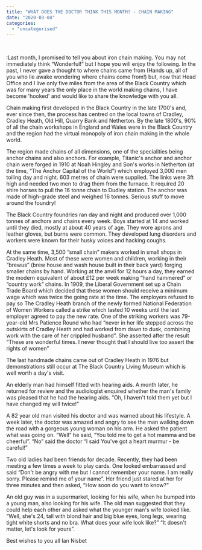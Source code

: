 ```yaml
---
title: "WHAT DOES THE DOCTOR THINK THIS MONTH? - CHAIN MAKING"
date: "2020-03-04"
categories: 
  - "uncategorised"
---
```


 

:Last month, I promised to tell you about iron chain making. You may not immediately think “Wonderful!” but I hope you will enjoy the following. In the past, I never gave a thought to where chains came from (Hands up, all of you who lie awake wondering where chains come from!) but, now that Head Office and I live only five miles from the area of the Black Country which was for many years the only place in the world making chains, I have become 'hooked' and would like to share the knowledge with you all.

Chain making first developed in the Black Country in the late 1700's and, ever since then, the process has centred on the local towns of Cradley, Cradley Heath, Old Hill, Quarry Bank and Netherton. By the late 1800's, 90% of all the chain workshops in England and Wales were in the Black Country and the region had the virtual monopoly of iron chain making in the whole world.

The region made chains of all dimensions, one of the specialities being anchor chains and also anchors. For example, Titanic's anchor and anchor chain were forged in 1910 at Noah Hingley and Son's works in Netherton (at the time, “The Anchor Capital of the World”) which employed 3,000 men toiling day and night. 603 metres of chain were supplied. The links were 3ft high and needed two men to drag them from the furnace. It required 20 shire horses to pull the 16 tonne chain to Dudley station. The anchor was made of high-grade steel and weighed 16 tonnes. Serious stuff to move around the foundry!

The Black Country foundries ran day and night and produced over 1,000 tonnes of anchors and chains every week. Boys started at 14 and worked until they died, mostly at about 40 years of age. They wore aprons and leather gloves, but burns were common. They developed lung disorders and workers were known for their husky voices and hacking coughs.

At the same time, 3,500 “small chain” makers worked in small shops in Cradley Heath. Most of these were women and children, working in their “brewus” (brew house and wash house built in their back yard) forging smaller chains by hand. Working at the anvil for 12 hours a day, they earned the modern equivalent of about £12 per week making “hand hammered” or “country work” chains. In 1909, the Liberal Government set up a Chain Trade Board which decided that these women should receive a minimum wage which was twice the going rate at the time. The employers refused to pay so The Cradley Heath branch of the newly formed National Federation of Women Workers called a strike which lasted 10 weeks until the last employer agreed to pay the new rate. One of the striking workers was 79-year-old Mrs Patience Round who had “never in her life stepped across the outskirts of Cradley Heath and had worked from dawn to dusk, combining work with the care of her crippled husband”. She asserted after the result “These are wonderful times. I never thought that I should live too assert the rights of women”

The last handmade chains came out of Cradley Heath in 1976 but demonstrations still occur at The Black Country Living Museum which is well worth a day's visit.

An elderly man had himself fitted with hearing aids. A month later, he returned for review and the audiologist enquired whether the man's family was pleased that he had the hearing aids. “Oh, I haven't told them yet but I have changed my will twice!”

A 82 year old man visited his doctor and was warned about his lifestyle. A week later, the doctor was amazed and angry to see the man walking down the road with a gorgeous young woman on his arm. He asked the patient what was going on. “Well” he said, “You told me to get a hot mamma and be cheerful”. “No” said the doctor “I said You've got a heart murmur - be careful!”

Two old ladies had been friends for decade. Recently, they had been meeting a few times a week to play cards. One looked embarrassed and said “Don't be angry with me but I cannot remember your name. I am really sorry. Please remind me of your name”. Her friend just stared at her for three minutes and then asked, “How soon do you want to know?”

An old guy was in a supermarket, looking for his wife, when he bumped into a young man, also looking for his wife. The old man suggested that they could help each other and asked what the younger man's wife looked like. “Well, she's 24, tall with blond hair and big blue eyes, long legs, wearing tight white shorts and no bra. What does your wife look like?” “It doesn't matter, let's look for yours”.

Best wishes to you all Ian Nisbet
